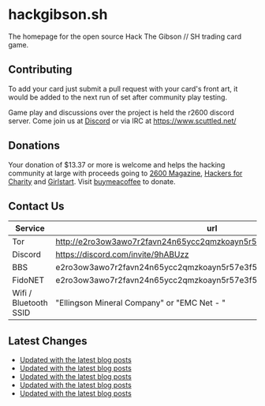 # hackgibson.sh
The homepage for the open source Hack The Gibson // SH trading card game.


## Contributing

To add your card just submit a pull request with your card's front art, it would be added to the next run of set after community play testing.

Game play and discussions over the project is held the r2600 discord server. Come join us at [Discord](https://discord.com/invite/9hABUzz) or via IRC at https://www.scuttled.net/


## Donations

Your donation of $13.37 or more is welcome and helps the hacking community at large with proceeds going to [2600 Magazine](https://2600.com/), [Hackers for Charity](https://hackersforcharity.org) and [Girlstart](https://girlstart.org).  Visit [buymeacoffee](https://www.buymeacoffee.com/hackgibson.sh) to donate.


## Contact Us

Service | url
-|-
Tor | http://e2ro3ow3awo7r2favn24n65ycc2qmzkoayn5r57e3f56nvjwdcgg32ad.onion
Discord | https://discord.com/invite/9hABUzz
BBS | e2ro3ow3awo7r2favn24n65ycc2qmzkoayn5r57e3f56nvjwdcgg32ad.onion:23
FidoNET | e2ro3ow3awo7r2favn24n65ycc2qmzkoayn5r57e3f56nvjwdcgg32ad.onion:24554
Wifi / Bluetooth SSID | "Ellingson Mineral Company" or "EMC Net - <fidonet address>"

## Latest Changes
<!-- BLOG-POST-LIST:START -->
- [Updated with the latest blog posts](https://github.com/DFW2600/hackgibson.sh/commit/345914020d3e59a49d6483bb7e63585b2f780ca3)
- [Updated with the latest blog posts](https://github.com/DFW2600/hackgibson.sh/commit/51914cdfc4de77c096ca6965ad3031462dcfc4b5)
- [Updated with the latest blog posts](https://github.com/DFW2600/hackgibson.sh/commit/173dea787c6e905ca084fc66baeae1c27cb68b4f)
- [Updated with the latest blog posts](https://github.com/DFW2600/hackgibson.sh/commit/0b24cd7aae9d305f9cfd930a968c5e6a55ac7701)
- [Updated with the latest blog posts](https://github.com/DFW2600/hackgibson.sh/commit/c5f48b1973dbf7575385c003783164bd3a825108)
<!-- BLOG-POST-LIST:END -->
